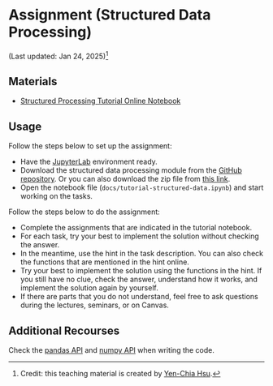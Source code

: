 # Assignment (Structured Data Processing)

(Last updated: Jan 24, 2025)[^credit]

[^credit]: Credit: this teaching material is created by [Yen-Chia Hsu](https://github.com/yenchiah).

## Materials

- [Structured Processing Tutorial Online Notebook](tutorial-structured-data)

## Usage

Follow the steps below to set up the assignment:
- Have the [JupyterLab](https://jupyter.org/install) environment ready.
- Download the structured data processing module from the [GitHub repository](https://github.com/MultiX-Amsterdam/structured-data-module). Or you can also download the zip file from [this link](https://github.com/MultiX-Amsterdam/structured-data-module/archive/refs/heads/main.zip).
- Open the notebook file (`docs/tutorial-structured-data.ipynb`) and start working on the tasks.

Follow the steps below to do the assignment:
- Complete the assignments that are indicated in the tutorial notebook.
- For each task, try your best to implement the solution without checking the answer.
- In the meantime, use the hint in the task description. You can also check the functions that are mentioned in the hint online.
- Try your best to implement the solution using the functions in the hint. If you still have no clue, check the answer, understand how it works, and implement the solution again by yourself.
- If there are parts that you do not understand, feel free to ask questions during the lectures, seminars, or on Canvas.

## Additional Recourses

Check the [pandas API](https://pandas.pydata.org/docs/reference/index.html) and [numpy API](https://numpy.org/doc/stable/reference/index.html) when writing the code.
